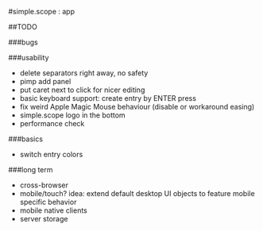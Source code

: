 #simple.scope : app

##TODO


###bugs


###usability
* delete separators right away, no safety
* pimp add panel
* put caret next to click for nicer editing
* basic keyboard support: create entry by ENTER press
* fix weird Apple Magic Mouse behaviour (disable or workaround easing)
* simple.scope logo in the bottom
* performance check


###basics
* switch entry colors


###long term
* cross-browser
* mobile/touch? idea: extend default desktop UI objects to feature mobile specific behavior
* mobile native clients
* server storage